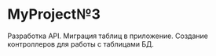 # MyProject№3
 Разработка API. Миграция таблиц в приложение. Создание контроллеров для работы с таблицами БД.

